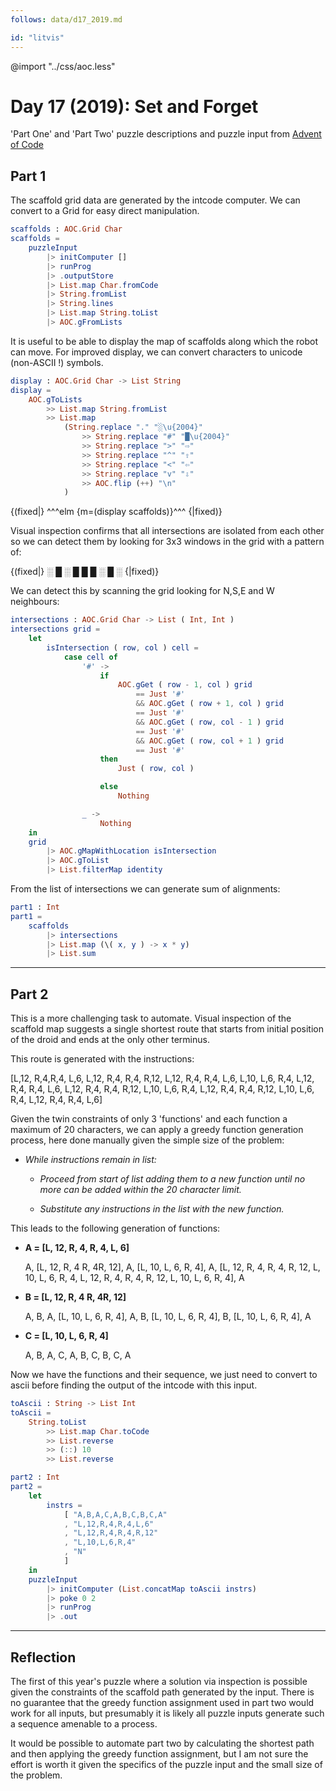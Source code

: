 ```yaml
---
follows: data/d17_2019.md

id: "litvis"
---
```


@import "../css/aoc.less"

# Day 17 (2019): Set and Forget

'Part One' and 'Part Two' puzzle descriptions and puzzle input from [Advent of Code](https://adventofcode.com/2019/day/17)

## Part 1

The scaffold grid data are generated by the intcode computer. We can convert to a Grid for easy direct manipulation.

```elm {l}
scaffolds : AOC.Grid Char
scaffolds =
    puzzleInput
        |> initComputer []
        |> runProg
        |> .outputStore
        |> List.map Char.fromCode
        |> String.fromList
        |> String.lines
        |> List.map String.toList
        |> AOC.gFromLists
```

It is useful to be able to display the map of scaffolds along which the robot can move. For improved display, we can convert characters to unicode (non-ASCII !) symbols.

```elm {l}
display : AOC.Grid Char -> List String
display =
    AOC.gToLists
        >> List.map String.fromList
        >> List.map
            (String.replace "." "░\u{2004}"
                >> String.replace "#" "█\u{2004}"
                >> String.replace ">" "⇨"
                >> String.replace "^" "⇧"
                >> String.replace "<" "⇦"
                >> String.replace "v" "⇩"
                >> AOC.flip (++) "\n"
            )
```

{(fixed|} ^^^elm {m=(display scaffolds)}^^^ {|fixed)}

Visual inspection confirms that all intersections are isolated from each other so we can detect them by looking for 3x3 windows in the grid with a pattern of:

{(fixed|}
░ █ ░
█ █ █
░ █ ░
{|fixed)}

We can detect this by scanning the grid looking for N,S,E and W neighbours:

```elm {l}
intersections : AOC.Grid Char -> List ( Int, Int )
intersections grid =
    let
        isIntersection ( row, col ) cell =
            case cell of
                '#' ->
                    if
                        AOC.gGet ( row - 1, col ) grid
                            == Just '#'
                            && AOC.gGet ( row + 1, col ) grid
                            == Just '#'
                            && AOC.gGet ( row, col - 1 ) grid
                            == Just '#'
                            && AOC.gGet ( row, col + 1 ) grid
                            == Just '#'
                    then
                        Just ( row, col )

                    else
                        Nothing

                _ ->
                    Nothing
    in
    grid
        |> AOC.gMapWithLocation isIntersection
        |> AOC.gToList
        |> List.filterMap identity
```

From the list of intersections we can generate sum of alignments:

```elm {l r}
part1 : Int
part1 =
    scaffolds
        |> intersections
        |> List.map (\( x, y ) -> x * y)
        |> List.sum
```

---

## Part 2

This is a more challenging task to automate. Visual inspection of the scaffold map suggests a single shortest route that starts from initial position of the droid and ends at the only other terminus.

This route is generated with the instructions:

[L,12, R,4,R,4, L,6, L,12, R,4, R,4, R,12, L,12, R,4, R,4, L,6, L,10, L,6, R,4, L,12, R,4, R,4, L,6, L,12, R,4, R,4, R,12, L,10, L,6, R,4, L,12, R,4, R,4, R,12, L,10, L,6, R,4, L,12, R,4, R,4, L,6]

Given the twin constraints of only 3 'functions' and each function a maximum of 20 characters, we can apply a greedy function generation process, here done manually given the simple size of the problem:

- _While instructions remain in list:_

  - _Proceed from start of list adding them to a new function until no more can be added within the 20 character limit._

  - _Substitute any instructions in the list with the new function._

This leads to the following generation of functions:

- **A = [L, 12, R, 4, R, 4, L, 6]**

  A, [L, 12, R, 4 R, 4R, 12], A, [L, 10, L, 6, R, 4], A, [L, 12, R, 4, R, 4, R, 12, L, 10, L, 6, R, 4, L, 12, R, 4, R, 4, R, 12, L, 10, L, 6, R, 4], A

- **B = [L, 12, R, 4 R, 4R, 12]**

  A, B, A, [L, 10, L, 6, R, 4], A, B, [L, 10, L, 6, R, 4], B, [L, 10, L, 6, R, 4], A

- **C = [L, 10, L, 6, R, 4]**

  A, B, A, C, A, B, C, B, C, A

Now we have the functions and their sequence, we just need to convert to ascii before finding the output of the intcode with this input.

```elm {l}
toAscii : String -> List Int
toAscii =
    String.toList
        >> List.map Char.toCode
        >> List.reverse
        >> (::) 10
        >> List.reverse
```

```elm {l r}
part2 : Int
part2 =
    let
        instrs =
            [ "A,B,A,C,A,B,C,B,C,A"
            , "L,12,R,4,R,4,L,6"
            , "L,12,R,4,R,4,R,12"
            , "L,10,L,6,R,4"
            , "N"
            ]
    in
    puzzleInput
        |> initComputer (List.concatMap toAscii instrs)
        |> poke 0 2
        |> runProg
        |> .out
```

---

## Reflection

The first of this year's puzzle where a solution via inspection is possible given the constraints of the scaffold path generated by the input. There is no guarantee that the greedy function assignment used in part two would work for all inputs, but presumably it is likely all puzzle inputs generate such a sequence amenable to a process.

It would be possible to automate part two by calculating the shortest path and then applying the greedy function assignment, but I am not sure the effort is worth it given the specifics of the puzzle input and the small size of the problem.
